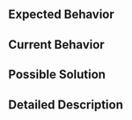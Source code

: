 <!--- Provide a general summary of the issue in the Title above -->

## Expected Behavior
<!--- Tell me what should happen -->

## Current Behavior
<!--- Tell me what happens instead of the expected behavior -->

## Possible Solution
<!--- Not obligatory, but suggest a fix/reason for the bug -->

## Detailed Description
<!--- Provide a detailed description of the change or addition you are proposing -->